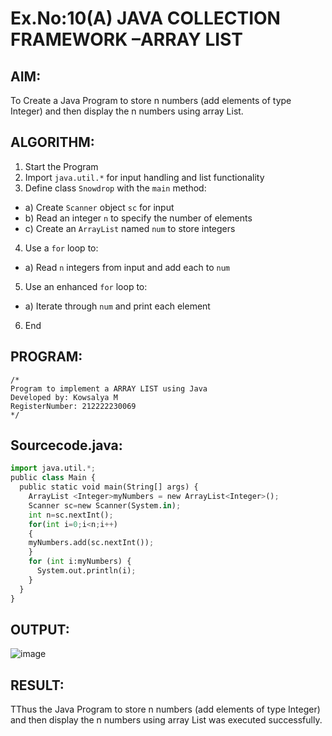 # Ex.No:10(A)         JAVA COLLECTION FRAMEWORK –ARRAY LIST
## AIM:
 To Create a Java Program to store n numbers (add elements of type Integer) and then display the n numbers using array List.

## ALGORITHM:
1.	Start the Program
2.	Import `java.util.*` for input handling and list functionality
3.	Define class `Snowdrop` with the `main` method:
-	a) Create `Scanner` object `sc` for input
-	b) Read an integer `n` to specify the number of elements
-	c) Create an `ArrayList` named `num` to store integers
4.	Use a `for` loop to:
-	a) Read `n` integers from input and add each to `num`
5.	Use an enhanced `for` loop to:
-	a) Iterate through `num` and print each element
6.	End

## PROGRAM:
 ```
/*
Program to implement a ARRAY LIST using Java
Developed by: Kowsalya M
RegisterNumber: 212222230069 
*/
```

## Sourcecode.java:

```python
import java.util.*;
public class Main { 
  public static void main(String[] args) { 
    ArrayList <Integer>myNumbers = new ArrayList<Integer>();
    Scanner sc=new Scanner(System.in);
    int n=sc.nextInt();
    for(int i=0;i<n;i++)
    {
    myNumbers.add(sc.nextInt());
    }
    for (int i:myNumbers) {
      System.out.println(i);
    }
  } 
}
```

## OUTPUT:

![image](https://github.com/user-attachments/assets/9ce8e8f1-8f8f-432e-8712-150d4abc5b8b)



## RESULT:
TThus the Java Program to store n numbers (add elements of type Integer) and then display the n numbers using array List was executed successfully.

